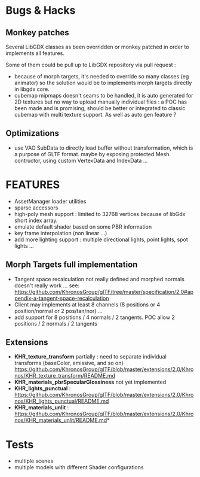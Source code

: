 # Bugs & Hacks

## Monkey patches

Several LibGDX classes as been overridden or monkey patched in order to implements all features.

Some of them could be pull up to LibGDX repository via pull request :

* because of morph targets, it's needed to override so many classes (eg animator) so the solution
would be to implements morph targets directly in libgdx core.
* cubemap mipmaps doesn't seams to be handled, it is auto generated for 2D textures but no way
to upload manually individual files : a POC has been made and is promising, should be better or integrated
to classic cubemap with multi texture support. As well as auto gen feature ?

## Optimizations

- use VAO SubData to directly load buffer without transformation, which is a purpose of GLTF format.
  maybe by exposing protected Mesh contructor, using custom VertexData and IndexData ...

# FEATURES

* AssetManager loader utilities
* sparse accessors
* high-poly mesh support : limited to 32768 vertices because of libGdx short index array.
* emulate default shader based on some PBR information
* key frame interpolation (non linear ...)
* add more lighting support : multiple directional lights, point lights, spot lights ...

## Morph Targets full implementation

- Tangent space recalculation not really defined and morphed normals doesn't really work ...
  see: https://github.com/KhronosGroup/glTF/tree/master/specification/2.0#appendix-a-tangent-space-recalculation
- Client may implements at least 8 channels (8 positions or 4 position/normal or 2 pos/tan/nor) ...
- add support for 8 positions / 4 normals / 2 tangents. POC allow 2 positions / 2 normals / 2 tangents


## Extensions

* **KHR_texture_transform** partially : need to separate individual transforms (baseColor, emissive, and so on)
  https://github.com/KhronosGroup/glTF/blob/master/extensions/2.0/Khronos/KHR_texture_transform/README.md
* **KHR_materials_pbrSpecularGlossiness** not yet implemented
* **KHR_lights_punctual** : https://github.com/KhronosGroup/glTF/blob/master/extensions/2.0/Khronos/KHR_lights_punctual/README.md
* **KHR_materials_unlit** : https://github.com/KhronosGroup/glTF/blob/master/extensions/2.0/Khronos/KHR_materials_unlit/README.md*

# Tests

* multiple scenes
* multiple models with different Shader configurations
